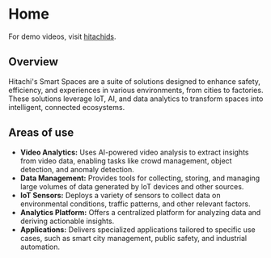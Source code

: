 # Home

For demo videos, visit [hitachids](https://hitachids.com/service/smart-spaces/).

## Overview
Hitachi's Smart Spaces are a suite of solutions designed to enhance safety, efficiency, and experiences in various environments, from cities to factories. These solutions leverage IoT, AI, and data analytics to transform spaces into intelligent, connected ecosystems.


## Areas of use
* **Video Analytics:** Uses AI-powered video analysis to extract insights from video data, enabling tasks like crowd management, object detection, and anomaly detection.
* **Data Management:** Provides tools for collecting, storing, and managing large volumes of data generated by IoT devices and other sources.
* **IoT Sensors:** Deploys a variety of sensors to collect data on environmental conditions, traffic patterns, and other relevant factors.
* **Analytics Platform:** Offers a centralized platform for analyzing data and deriving actionable insights.
* **Applications:** Delivers specialized applications tailored to specific use cases, such as smart city management, public safety, and industrial automation.
